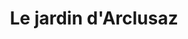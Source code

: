 ---
title: "Le jardin d'Arclusaz"
url: /saint-jean-de-la-porte/le-jardin-darclusaz/
shop: Hofladen
---
